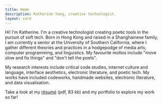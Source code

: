 ```yaml
---
title: Home
description: Katherine Yang, creative technologist.
layout: card
---
```


Hi! I'm Katherine. I'm a creative technologist creating poetic tools in the pursuit of soft tech. Born in Hong Kong and raised in a Shanghainese family, I am currently a senior at the University of Southern California, where I gather different theories and practices in a hodgepodge of media arts, computer programming, and linguistics. My favourite mottos include "move slow and fix things" and "don't tell the poets".

My research interests include critical code studies, internet culture and language, interface aesthetics, electronic literature, and poetic tech. My works have included codeworks, handmade websites, electronic literature, and data visualisation.

Take a look at my [résumé](/resume/yang-katherine-resume-202111.pdf) <span class="fileInfo">(pdf, 83 kb)</span> and my portfolio to explore my work so far!